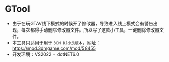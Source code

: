 # GTool
- 由于在玩GTAV线下模式的时候开了修改器，导致进入线上模式会有警告出现，每次都得手动删除修改器文件。所以写了这款小工具，一键删除修改器文件。
- 本工具只适用于用于 `3DM DJ小良版本`，网址：https://mod.3dmgame.com/mod/58455
- 开发环境：VS2022 + dotNET6.0
